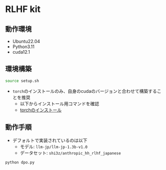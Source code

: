 # RLHF kit

## 動作環境

- Ubuntu22.04
- Python3.11
- cuda12.1

## 環境構築

```bash
source setup.sh
```

- `torch`のインストールのみ、自身のcudaのバージョンと合わせて構築することを推奨
  - 以下からインストール用コマンドを確認
  - [torchのインストール](https://pytorch.org/get-started/locally/)

## 動作手順

- デフォルトで実装されているのは以下
  - モデル: `llm-jp/llm-jp-1.3b-v1.0`
  - データセット: `shi3z/anthropic_hh_rlhf_japanese`

```python
python dpo.py
```
